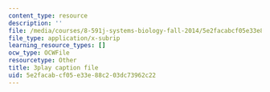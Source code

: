 ```yaml
---
content_type: resource
description: ''
file: /media/courses/8-591j-systems-biology-fall-2014/5e2facabcf05e33e88c203dc73962c22_xNNxlsY-F-s.srt
file_type: application/x-subrip
learning_resource_types: []
ocw_type: OCWFile
resourcetype: Other
title: 3play caption file
uid: 5e2facab-cf05-e33e-88c2-03dc73962c22
---
```

